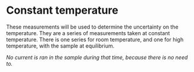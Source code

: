 # Constant temperature

These measurements will be used to determine the uncertainty on the temperature.
They are a series of measurements taken at constant temperature.
There is one series for room temperature, and one for high temperature, with the sample at equilibrium.

*No current is ran in the sample during that time, because there is no need to.*

